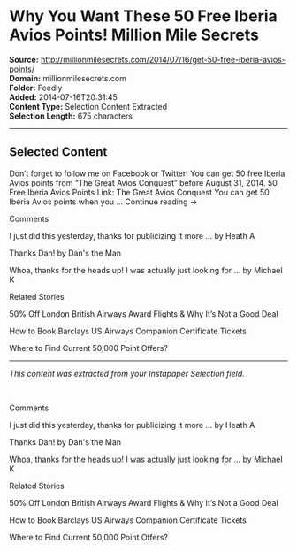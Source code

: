 # Why You Want These 50 Free Iberia Avios Points! Million Mile Secrets

**Source:** http://millionmilesecrets.com/2014/07/16/get-50-free-iberia-avios-points/  
**Domain:** millionmilesecrets.com  
**Folder:** Feedly  
**Added:** 2014-07-16T20:31:45  
**Content Type:** Selection Content Extracted  
**Selection Length:** 675 characters  


---

## Selected Content

Don’t forget to follow me on Facebook or Twitter! You can get 50 free Iberia Avios points from “The Great Avios Conquest” before August 31, 2014. 50 Free Iberia Avios Points Link: The Great Avios Conquest You can get 50 Iberia Avios points when you … Continue reading →

Comments

I just did this yesterday, thanks for publicizing it more ... by Heath A

Thanks Dan! by Dan's the Man

Whoa, thanks for the heads up! I was actually just looking for ... by Michael K

Related Stories

50% Off London British Airways Award Flights & Why It’s Not a Good Deal

How to Book Barclays US Airways Companion Certificate Tickets

Where to Find Current 50,000 Point Offers?

---

*This content was extracted from your Instapaper Selection field.*

        

Comments

I just did this yesterday, thanks for publicizing it more ... by Heath A

Thanks Dan! by Dan's the Man

Whoa, thanks for the heads up! I was actually just looking for ... by Michael K

Related Stories

50% Off London British Airways Award Flights & Why It’s Not a Good Deal

How to Book Barclays US Airways Companion Certificate Tickets

Where to Find Current 50,000 Point Offers?
